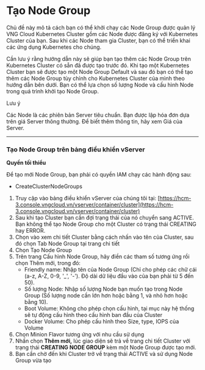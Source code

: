 # Tạo Node Group

Chủ đề này mô tả cách bạn có thể khởi chạy các Node Group được quản lý VNG Cloud Kubernetes Cluster gồm các Node được đăng ký với Kubernetes Cluster của bạn. Sau khi các Node tham gia Cluster, bạn có thể triển khai các ứng dụng Kubernetes cho chúng.

Cần lưu ý rằng hướng dẫn này sẽ giúp bạn tạo thêm các Node Group trên Kubernetes Cluster có sẵn đã được tạo trước đó. Khi tạo một Kubernetes Cluster bạn sẽ được tạo một Node Group Default và sau đó bạn có thể tạo thêm các Node Group tùy chỉnh cho Kubernetes Cluster của mình theo hướng dẫn bên dưới. Bạn có thể lựa chọn số lượng Node và cấu hình Node trong quá trình khởi tạo Node Group.

Lưu ý

Các Node là các phiên bản Server tiêu chuẩn. Bạn được lập hóa đơn dựa trên giá Server thông thường. Để biết thêm thông tin, hãy xem Giá của Server.

***

### **Tạo Node Group trên bảng điều khiển vServer** 

**Quyền tối thiểu**

Để tạo mới Node Group, bạn phải có quyền IAM chạy các hành động sau:

* CreateClusterNodeGroups

1. Truy cập vào bảng điều khiển vServer của chúng tôi tại: [https://hcm-3.console.vngcloud.vn/vserver/container/cluster](https://hcm-3.console.vngcloud.vn/vserver/container/cluster)
2. Sau khi tạo Cluster bạn cần đợi trạng thái của nó chuyển sang ACTIVE. Bạn không thể tạo Node Group cho một Cluster có trạng thái CREATING hay ERROR.
3. Chọn vào xem chi tiết Cluster bằng cách nhấn vào tên của Cluster, sau đó chọn Tab Node Group tại trang chi tiết
4. Chọn Tạo Node Group
5. Trên trang Cấu hình Node Group, hãy điền các tham số tương ứng rồi chọn Thêm mới, trong đó:
   * Friendly name: Nhập tên của Node Group (Chỉ cho phép các chữ cái (a-z, A-Z, 0-9, '\_', '-'). Độ dài dữ liệu đầu vào của bạn phải từ 5 đến 50).
   * Số lượng Node: Nhập số lượng Node bạn muốn tạo trong Node Group (Số lượng node cần lớn hơn hoặc bằng 1, và nhỏ hơn hoặc bằng 10).
   * Boot Volume: Không cho phép chọn cấu hình, tại mục này hệ thống sẽ tự động cấu hình theo cấu hình ban đầu của Cluster
   * Docker Volume: Cho phép cấu hình theo Size, type, IOPS của Volume
6. Chọn Minion Flavor tương ứng với nhu cầu sử dụng
7. Nhấn chọn **Thêm mới,** lúc giao diện sẽ trả về trang chi tiết Cluster với trạng thái **CREATING NODE GROUP** kèm một Node Group được tạo mới.
8. Bạn cần chờ đến khi Cluster trở về trạng thái ACTIVE và sử dụng Node Group vừa tạo
